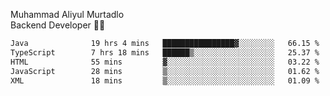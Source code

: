Muhammad Aliyul Murtadlo
<br>
Backend Developer 👨‍💻
<br>
<!--START_SECTION:waka-->

```txt
Java              19 hrs 4 mins   ████████████████▓░░░░░░░░   66.15 %
TypeScript        7 hrs 18 mins   ██████▒░░░░░░░░░░░░░░░░░░   25.37 %
HTML              55 mins         ▓░░░░░░░░░░░░░░░░░░░░░░░░   03.22 %
JavaScript        28 mins         ▒░░░░░░░░░░░░░░░░░░░░░░░░   01.62 %
XML               18 mins         ▒░░░░░░░░░░░░░░░░░░░░░░░░   01.09 %
```

<!--END_SECTION:waka-->
